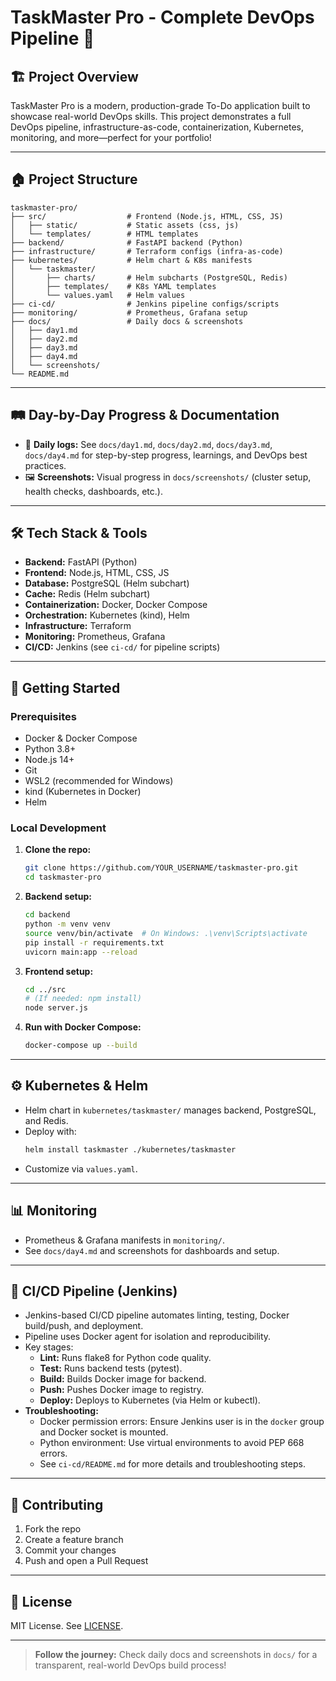 # TaskMaster Pro - Complete DevOps Pipeline 🚀

## 🏗️ Project Overview
TaskMaster Pro is a modern, production-grade To-Do application built to showcase real-world DevOps skills. This project demonstrates a full DevOps pipeline, infrastructure-as-code, containerization, Kubernetes, monitoring, and more—perfect for your portfolio!

---

## 🏠 Project Structure
```
taskmaster-pro/
├── src/                  # Frontend (Node.js, HTML, CSS, JS)
│   ├── static/           # Static assets (css, js)
│   └── templates/        # HTML templates
├── backend/              # FastAPI backend (Python)
├── infrastructure/       # Terraform configs (infra-as-code)
├── kubernetes/           # Helm chart & K8s manifests
│   └── taskmaster/
│       ├── charts/       # Helm subcharts (PostgreSQL, Redis)
│       ├── templates/    # K8s YAML templates
│       └── values.yaml   # Helm values
├── ci-cd/                # Jenkins pipeline configs/scripts
├── monitoring/           # Prometheus, Grafana setup
├── docs/                 # Daily docs & screenshots
│   ├── day1.md
│   ├── day2.md
│   ├── day3.md
│   ├── day4.md
│   └── screenshots/
└── README.md
```

---

## 🛤️ Day-by-Day Progress & Documentation
- 📖 **Daily logs:** See `docs/day1.md`, `docs/day2.md`, `docs/day3.md`, `docs/day4.md` for step-by-step progress, learnings, and DevOps best practices.
- 🖼️ **Screenshots:** Visual progress in `docs/screenshots/` (cluster setup, health checks, dashboards, etc.).

---

## 🛠️ Tech Stack & Tools
- **Backend:** FastAPI (Python)
- **Frontend:** Node.js, HTML, CSS, JS
- **Database:** PostgreSQL (Helm subchart)
- **Cache:** Redis (Helm subchart)
- **Containerization:** Docker, Docker Compose
- **Orchestration:** Kubernetes (kind), Helm
- **Infrastructure:** Terraform
- **Monitoring:** Prometheus, Grafana
- **CI/CD:** Jenkins (see `ci-cd/` for pipeline scripts)

---

## 🚀 Getting Started

### Prerequisites
- Docker & Docker Compose
- Python 3.8+
- Node.js 14+
- Git
- WSL2 (recommended for Windows)
- kind (Kubernetes in Docker)
- Helm

### Local Development
1. **Clone the repo:**
   ```bash
   git clone https://github.com/YOUR_USERNAME/taskmaster-pro.git
   cd taskmaster-pro
   ```
2. **Backend setup:**
   ```bash
   cd backend
   python -m venv venv
   source venv/bin/activate  # On Windows: .\venv\Scripts\activate
   pip install -r requirements.txt
   uvicorn main:app --reload
   ```
3. **Frontend setup:**
   ```bash
   cd ../src
   # (If needed: npm install)
   node server.js
   ```
4. **Run with Docker Compose:**
   ```bash
   docker-compose up --build
   ```

---

## ⚙️ Kubernetes & Helm
- Helm chart in `kubernetes/taskmaster/` manages backend, PostgreSQL, and Redis.
- Deploy with:
  ```bash
  helm install taskmaster ./kubernetes/taskmaster
  ```
- Customize via `values.yaml`.

---

## 📊 Monitoring
- Prometheus & Grafana manifests in `monitoring/`.
- See `docs/day4.md` and screenshots for dashboards and setup.

---

## 🔄 CI/CD Pipeline (Jenkins)
- Jenkins-based CI/CD pipeline automates linting, testing, Docker build/push, and deployment.
- Pipeline uses Docker agent for isolation and reproducibility.
- Key stages:
  - **Lint:** Runs flake8 for Python code quality.
  - **Test:** Runs backend tests (pytest).
  - **Build:** Builds Docker image for backend.
  - **Push:** Pushes Docker image to registry.
  - **Deploy:** Deploys to Kubernetes (via Helm or kubectl).
- **Troubleshooting:**
  - Docker permission errors: Ensure Jenkins user is in the `docker` group and Docker socket is mounted.
  - Python environment: Use virtual environments to avoid PEP 668 errors.
  - See `ci-cd/README.md` for more details and troubleshooting steps.

---

## 🤝 Contributing
1. Fork the repo
2. Create a feature branch
3. Commit your changes
4. Push and open a Pull Request

---

## 📝 License
MIT License. See [LICENSE](LICENSE).

---

> **Follow the journey:** Check daily docs and screenshots in `docs/` for a transparent, real-world DevOps build process!
